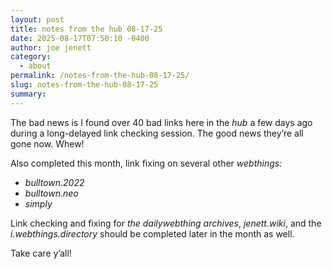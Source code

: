 ```yaml
---
layout: post
title: notes from the hub 08-17-25
date: 2025-08-17T07:50:10 -0400
author: joe jenett
category:
  - about
permalink: /notes-from-the-hub-08-17-25/
slug: notes-from-the-hub-08-17-25
summary:
---
```

The bad news is I found over 40 bad links here in the <em>hub</em> a few days ago during a long-delayed link checking session. The good news they’re all gone now. Whew!

Also completed this month, link fixing on several other <em>webthings:</em>
<ul>
<li><em>bulltown.2022</em></li>
<li><em>bulltown.neo</em></li>
<li><em>simply</em></li>
</ul>
Link checking and fixing for <em>the dailywebthing archives</em>, <em>jenett.wiki</em>, and the <em>i.webthings.directory</em> should be completed later in the month as well.

Take care y’all!



<a href="https://brid.gy/publish/mastodon"></a>